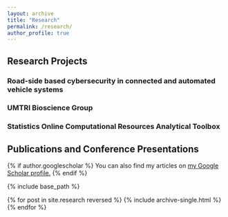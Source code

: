 ```yaml
---
layout: archive
title: "Research"
permalink: /research/
author_profile: true
---
```


## Research Projects

### Road-side based cybersecurity in connected and automated vehicle systems

### UMTRI Bioscience Group

### Statistics Online Computational Resources Analytical Toolbox

## Publications and Conference Presentations

{% if author.googlescholar %}
  You can also find my articles on <u><a href="{{author.googlescholar}}">my Google Scholar profile</a>.</u>
{% endif %}

{% include base_path %}

{% for post in site.research reversed %}
  {% include archive-single.html %}
{% endfor %}
